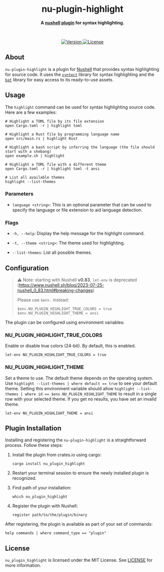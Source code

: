 <h1 align="center">nu-plugin-highlight</h1>
<p align="center">
  <b>
    A <a href="https://www.nushell.sh">nushell</a> 
    <a href="https://www.nushell.sh/book/plugins.html">plugin</a> for syntax 
    highlighting.
  </b>
</p>

<br>

<p align="center">
  <a href="https://crates.io/crates/nu-plugin-highlight">
    <img alt="Version" src="https://img.shields.io/crates/v/nu-plugin-highlight?style=for-the-badge"/>
  </a>
  <a href="https://github.com/cptpiepmatz/nu-plugin-highlight/blob/main/LICENSE">
    <img alt="License" src="https://img.shields.io/crates/l/nu-plugin-highlight?style=for-the-badge"/>  
  </a>
</p>

## About
`nu-plugin-highlight` is a plugin for [Nushell](https://www.nushell.sh) that 
provides syntax highlighting for source code. 
It uses the [`syntect`](https://crates.io/crates/syntect) library for syntax 
highlighting and the [`bat`](https://crates.io/crates/bat) library for easy 
access to its ready-to-use assets.

## Usage
The `highlight` command can be used for syntax highlighting source code. 
Here are a few examples:
```nushell 
# Highlight a TOML file by its file extension
open Cargo.toml -r | highlight toml

# Highlight a Rust file by programming language name
open src/main.rs | highlight Rust

# Highlight a bash script by inferring the language (the file should start with a shebang)
open example.sh | highlight

# Highlight a TOML file with a different theme
open Cargo.toml -r | highlight toml -t ansi

# List all available themes
highlight --list-themes
```

### Parameters
- `language <string>`:
  This is an optional parameter that can be used to specify the language or file 
  extension to aid language detection.

### Flags
- `-h, --help`: 
  Display the help message for the highlight command.

- `-t, --theme <string>`: 
  The theme used for highlighting.

- `--list-themes`: 
  List all possible themes.

## Configuration
> ⚠️ Note: starting with Nushell **v0.83**, `let-env` is deprecated (https://www.nushell.sh/blog/2023-07-25-nushell_0_83.html#breaking-changes)
>
> Please use `$env.` instead:
> ```nushell
> $env.NU_PLUGIN_HIGHLIGHT_TRUE_COLORS = true
> $env.NU_PLUGIN_HIGHLIGHT_THEME = ansi
> ```

The plugin can be configured using environment variables:

### NU_PLUGIN_HIGHLIGHT_TRUE_COLORS
Enable or disable true colors (24-bit). 
By default, this is enabled.
```nushell
let-env NU_PLUGIN_HIGHLIGHT_TRUE_COLORS = true
```

### NU_PLUGIN_HIGHLIGHT_THEME
Set a theme to use.
The default theme depends on the operating system. 
Use `highlight --list-themes | where default == true` to see your default theme. 
Setting this environment variable should allow 
`highlight --list-themes | where id == $env.NU_PLUGIN_HIGHLIGHT_THEME` to result 
in a single row with your selected theme. 
If you get no results, you have set an invalid theme.
```nushell
let-env NU_PLUGIN_HIGHLIGHT_THEME = ansi
```

## Plugin Installation
Installing and registering the `nu-plugin-highlight` is a straightforward 
process. 
Follow these steps:

1. Install the plugin from crates.io using cargo:
    ```nushell
    cargo install nu_plugin_highlight
    ```

2. Restart your terminal session to ensure the newly installed plugin is recognized.

3. Find path of your installation:
    ```nushell
    which nu_plugin_highlight
    ```

4. Register the plugin with Nushell:
    ```nushell
    register path/to/the/plugin/binary
    ```

After registering, the plugin is available as part of your set of commands:

```nushell
help commands | where command_type == "plugin"
```

## License
`nu_plugin_highlight` is licensed under the MIT License. 
See [LICENSE](LICENSE) for more information.

